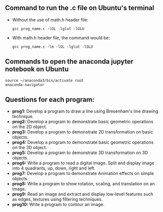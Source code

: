 ## Command to run the .c file on Ubuntu's terminal
- Without the use of math.h header file:
  ```
  gcc prog_name.c -lGL -lglut -lGLU
  ```

- With math.h header file, the command would be:
  ```
  gcc prog_name.c -lm -lGL -lglut -lGLU
  ```

## Commands to open the anaconda jupyter notebook on Ubuntu
```
source ~/anaconda3/bin/activate root
anaconda-navigator
```


## Questions for each program:
- **prog1:** Develop a program to draw a line using Bresenham's line drawing technique.
- **prog2:** Develop a program to demonstrate basic geometric operations on the 2D object.
- **prog3:** Develop a program to demonstrate 2D transformation on basic objects.
- **prog4:** Develop a program to demonstrate basic geometric operations on the 3D object.
- **prog5:** Develop a program to demonstrate 3D transformation on 3D objects.
- **prog6:** Write a program to read a digital image. Split and display image into 4 quadrants, up, down, right and left.
- **prog7:** Develop a program to demonstrate Animation effects on simple objects.
- **prog8:** Write a program to show rotation, scaling, and translation on an image.
- **prog9:** Read an image and extract and display low-level features such as edges, textures using filtering techniques.
- **prog10:** Write a program to contour an image.
